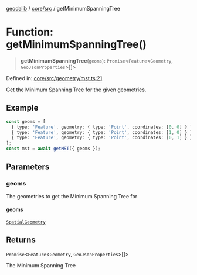 [geodalib](../../../modules.md) / [core/src](../index.md) / getMinimumSpanningTree

# Function: getMinimumSpanningTree()

> **getMinimumSpanningTree**(`geoms`): `Promise`\<`Feature`\<`Geometry`, `GeoJsonProperties`\>[]\>

Defined in: [core/src/geometry/mst.ts:21](https://github.com/GeoDaCenter/geoda-lib/blob/fd732718ef3d9fb5e87d0aa5ef9ee659a7cf3f31/js/packages/core/src/geometry/mst.ts#L21)

Get the Minimum Spanning Tree for the given geometries.

## Example
```ts
const geoms = [
  { type: 'Feature', geometry: { type: 'Point', coordinates: [0, 0] } },
  { type: 'Feature', geometry: { type: 'Point', coordinates: [1, 0] } },
  { type: 'Feature', geometry: { type: 'Point', coordinates: [0, 1] } },
];
const mst = await getMST({ geoms });
```

## Parameters

### geoms

The geometries to get the Minimum Spanning Tree for

#### geoms

[`SpatialGeometry`](../type-aliases/SpatialGeometry.md)

## Returns

`Promise`\<`Feature`\<`Geometry`, `GeoJsonProperties`\>[]\>

The Minimum Spanning Tree

